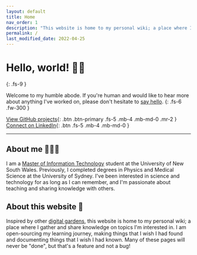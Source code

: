 ```yaml
---
layout: default
title: Home
nav_order: 1
description: "This website is home to my personal wiki; a place where I gather and share knowledge on topics I'm interested in."
permalink: /
last_modified_date: 2022-04-25
---
```


# Hello, world! 👋🏻
{: .fs-9 }

Welcome to my humble abode. If you're human and would like to hear more about anything I've worked on, please don't hesitate to [say hello](mailto:hello@tonyle.com "hello@tonyle.com").
{: .fs-6 .fw-300 }

[View GitHub projects](https://www.github.com/tfle/){: .btn .btn-primary .fs-5 .mb-4 .mb-md-0 .mr-2 } [Connect on LinkedIn](https://www.linkedin.com/in/tonyfle/ "Opens in a new tab"){: .btn .fs-5 .mb-4 .mb-md-0 }

---

## About me 👨🏻‍💻

I am a [Master of Information Technology](https://www.unsw.edu.au/study/postgraduate/master-of-information-technology) student at the University of New South Wales. Previously, I completed degrees in Physics and Medical Science at the University of Sydney. I've been interested in science and technology for as long as I can remember, and I'm passionate about teaching and sharing knowledge with others.

## About this website 🌱

Inspired by other [digital gardens](https://maggieappleton.com/garden-history), this website is home to my personal wiki; a place where I gather and share knowledge on topics I'm interested in. I am open-sourcing my learning journey, making things that I wish I had found and documenting things that I wish I had known. Many of these pages will never be "done", but that's a feature and not a bug!
